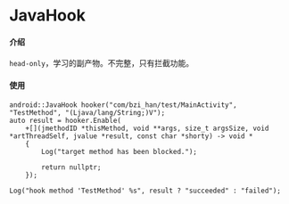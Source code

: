 # JavaHook

#### 介绍

`head-only`，学习的副产物。不完整，只有拦截功能。

#### 使用

    android::JavaHook hooker("com/bzi_han/test/MainActivity", "TestMethod", "(Ljava/lang/String;)V");
    auto result = hooker.Enable(
        +[](jmethodID *thisMethod, void **args, size_t argsSize, void *artThreadSelf, jvalue *result, const char *shorty) -> void *
        {
            Log("target method has been blocked.");

            return nullptr;
        });

    Log("hook method 'TestMethod' %s", result ? "succeeded" : "failed");